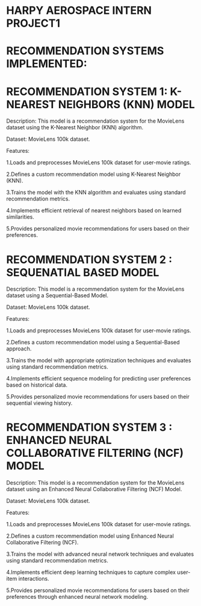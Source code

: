 # HARPY AEROSPACE INTERN PROJECT1
# RECOMMENDATION SYSTEMS IMPLEMENTED:
# RECOMMENDATION SYSTEM 1: K-NEAREST NEIGHBORS (KNN) MODEL

Description: This model is a recommendation system for the MovieLens dataset using the K-Nearest Neighbor (KNN) algorithm.

Dataset: MovieLens 100k dataset.

Features:

  1.Loads and preprocesses MovieLens 100k dataset for user-movie ratings.

  2.Defines a custom recommendation model using K-Nearest Neighbor (KNN).

  3.Trains the model with the KNN algorithm and evaluates using standard recommendation metrics.

  4.Implements efficient retrieval of nearest neighbors based on learned similarities.

  5.Provides personalized movie recommendations for users based on their preferences.
  
# RECOMMENDATION SYSTEM 2 : SEQUENATIAL BASED MODEL
Description: This model is a recommendation system for the MovieLens dataset using a Sequential-Based Model.

Dataset: MovieLens 100k dataset.

Features:

  1.Loads and preprocesses MovieLens 100k dataset for user-movie ratings.

  2.Defines a custom recommendation model using a Sequential-Based approach.

  3.Trains the model with appropriate optimization techniques and evaluates using standard recommendation metrics.

  4.Implements efficient sequence modeling for predicting user preferences based on historical data.

  5.Provides personalized movie recommendations for users based on their sequential viewing history.

# RECOMMENDATION SYSTEM 3 : ENHANCED NEURAL COLLABORATIVE FILTERING (NCF) MODEL

Description: This model is a recommendation system for the MovieLens dataset using an Enhanced Neural Collaborative Filtering (NCF) Model.

Dataset: MovieLens 100k dataset.

Features:

  1.Loads and preprocesses MovieLens 100k dataset for user-movie ratings.

  2.Defines a custom recommendation model using Enhanced Neural Collaborative Filtering (NCF).

  3.Trains the model with advanced neural network techniques and evaluates using standard recommendation metrics.

  4.Implements efficient deep learning techniques to capture complex user-item interactions.

  5.Provides personalized movie recommendations for users based on their preferences through enhanced neural network modeling.
